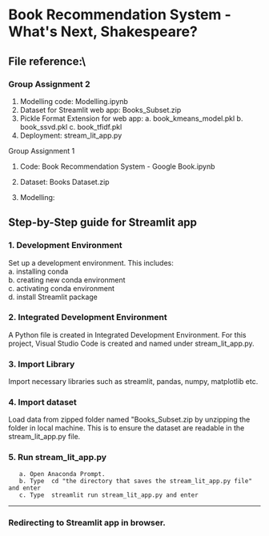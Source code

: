 # Book Recommendation System - What's Next, Shakespeare?
## File reference:\
### Group Assignment 2
1. Modelling code: Modelling.ipynb
2. Dataset for Streamlit web app: Books_Subset.zip
3. Pickle Format Extension for web app:
       a. book_kmeans_model.pkl
       b. book_ssvd.pkl
       c. book_tfidf.pkl
4. Deployment: stream_lit_app.py

Group Assignment 1
1. Code: Book Recommendation System - Google Book.ipynb
2. Dataset: Books Dataset.zip

1. Modelling: 
## Step-by-Step guide for Streamlit app
### 1.	Development Environment
Set up a development environment. This includes:\
a.	installing conda\
b.	creating new conda environment \
c.	activating conda environment\
d.	install Streamlit package 
### 2.	Integrated Development Environment
A Python file is created in Integrated Development Environment. For this project, Visual Studio Code is created and named under stream_lit_app.py. 
### 3.	Import Library
Import necessary libraries such as streamlit, pandas, numpy, matplotlib etc.
### 4.	Import dataset
Load data from zipped folder named "Books_Subset.zip by unzipping the folder in local machine.
This is to ensure the dataset are readable in the stream_lit_app.py file.
### 5. Run stream_lit_app.py
       a. Open Anaconda Prompt.
       b. Type  cd "the directory that saves the stream_lit_app.py file" and enter
       c. Type  streamlit run stream_lit_app.py and enter
-------------------------------------------
### Redirecting to Streamlit app in browser.

